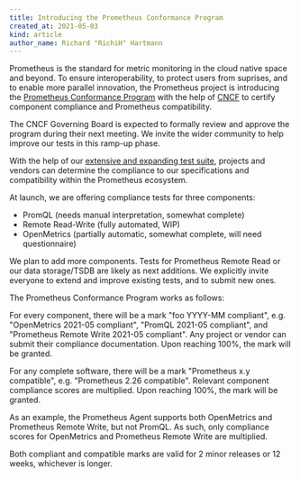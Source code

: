 ```yaml
---
title: Introducing the Prometheus Conformance Program
created_at: 2021-05-03
kind: article
author_name: Richard "RichiH" Hartmann
---
```


Prometheus is the standard for metric monitoring in the cloud native space and beyond. To ensure interoperability, to protect users from suprises, and to enable more parallel innovation, the Prometheus project is introducing the [Prometheus Conformance Program](https://github.com/cncf/prometheus-conformance) with the help of [CNCF](https://www.cncf.io/) to certify component compliance and Prometheus compatibility.

The CNCF Governing Board is expected to formally review and approve the program during their next meeting. We invite the wider community to help improve our tests in this ramp-up phase.

With the help of our [extensive and expanding test suite](https://github.com/prometheus/compliance), projects and vendors can determine the compliance to our specifications and compatibility within the Prometheus ecosystem.

At launch, we are offering compliance tests for three components:

* PromQL (needs manual interpretation, somewhat complete)
* Remote Read-Write (fully automated, WIP)
* OpenMetrics (partially automatic, somewhat complete, will need questionnaire)

We plan to add more components. Tests for Prometheus Remote Read or our data storage/TSDB are likely as next additions. We explicitly invite everyone to extend and improve existing tests, and to submit new ones.

The Prometheus Conformance Program works as follows:

For every component, there will be a mark "foo YYYY-MM compliant", e.g. "OpenMetrics 2021-05 compliant", "PromQL 2021-05 compliant", and "Prometheus Remote Write 2021-05 compliant". Any project or vendor can submit their compliance documentation. Upon reaching 100%, the mark will be granted.

For any complete software, there will be a mark "Prometheus x.y compatible", e.g. "Prometheus 2.26 compatible". Relevant component compliance scores are multiplied. Upon reaching 100%, the mark will be granted.

As an example, the Prometheus Agent supports both OpenMetrics and Prometheus Remote Write, but not PromQL. As such, only compliance scores for OpenMetrics and Prometheus Remote Write are multiplied.

Both compliant and compatible marks are valid for 2 minor releases or 12 weeks, whichever is longer.
